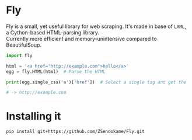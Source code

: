 # Fly
Fly is a small, yet useful library for web scraping. It's made in base of `LXML`, a Cython-based HTML-parsing library.<br>
Currently more efficient and memory-unintensive compared to BeautifulSoup.

```py
import fly

html = '<a href="http://example.com">hello</a>'
egg = fly.HTML(html)  # Parse the HTML

print(egg.single_css('a')['href'])  # Select a single tag and get the `href` attribute

# -> http://example.com
```

# Installing it
```sh
pip install git+https://github.com/ZSendokame/Fly.git
````